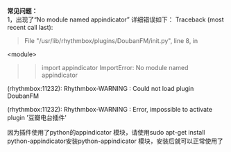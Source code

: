 <b>常见问题：</b><br />
1，出现了“No module named appindicator” 详细错误如下：
Traceback (most recent call last):
> File "/usr/lib/rhythmbox/plugins/DoubanFM/init.py", line 8, in 

&lt;module&gt;


> > import appindicator
ImportError: No module named appindicator

(rhythmbox:11232): Rhythmbox-WARNING : Could not load plugin DoubanFM


(rhythmbox:11232): Rhythmbox-WARNING : Error, impossible to activate plugin '豆瓣电台插件'

因为插件使用了python的appindicator 模块，请使用sudo apt-get install python-appindicator安装python-appindicator 模块，安装后就可以正常使用了